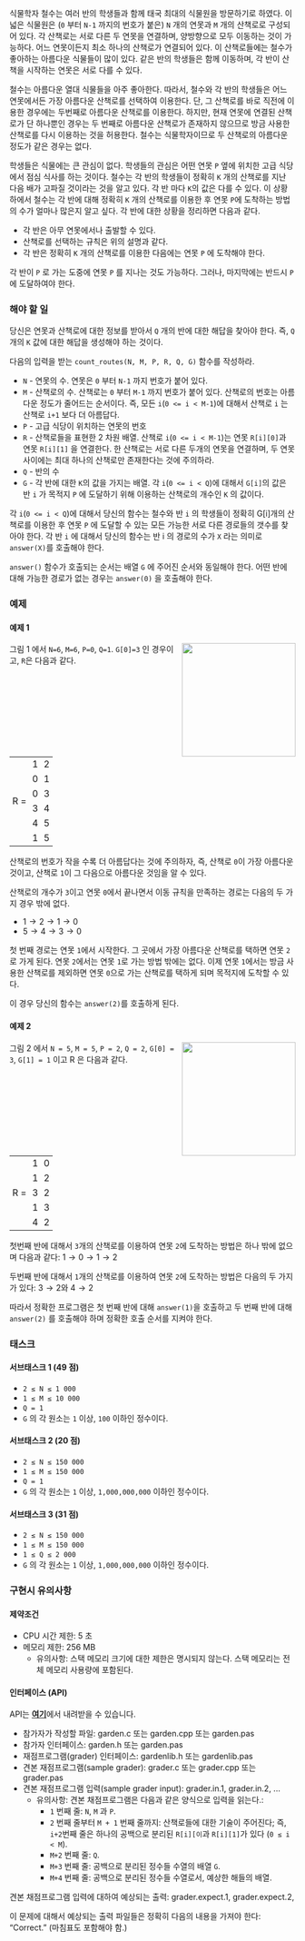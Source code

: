 식물학자 철수는 여러 반의 학생들과 함께 태국 최대의 식물원을 방문하기로 하였다. 이 넓은 식물원은 (`0` 부터 `N-1` 까지의 번호가 붙은) `N` 개의 연못과 `M` 개의 산책로로 구성되어 있다. 각 산책로는 서로 다른 두 연못을 연결하며, 양방향으로 모두 이동하는 것이 가능하다. 어느 연못이든지 최소 하나의 산책로가 연결되어 있다. 이 산책로들에는 철수가 좋아하는 아름다운 식물들이 많이 있다. 같은 반의 학생들은 함께 이동하며, 각 반이 산책을 시작하는 연못은 서로 다를 수 있다.

철수는 아름다운 열대 식물들을 아주 좋아한다. 따라서, 철수와 각 반의 학생들은 어느 연못에서든 가장 아름다운 산책로를 선택하여 이용한다. 단, 그 산책로를 바로 직전에 이용한 경우에는 두번째로 아름다운 산책로를 이용한다. 하지만, 현재 연못에 연결된 산책로가 단 하나뿐인 경우는 두 번째로 아름다운 산책로가 존재하지 않으므로 방금 사용한 산책로를 다시 이용하는 것을 허용한다. 철수는 식물학자이므로 두 산책로의 아름다운 정도가 같은 경우는 없다.

학생들은 식물에는 큰 관심이 없다. 학생들의 관심은 어떤 연못 `P` 옆에 위치한 고급 식당에서 점심 식사를 하는 것이다. 철수는 각 반의 학생들이 정확히 `K` 개의 산책로를 지난 다음 배가 고파질 것이라는 것을 알고 있다. 각 반 마다 `K`의 값은 다를 수 있다. 이 상황 하에서 철수는 각 반에 대해 정확히 `K` 개의 산책로를 이용한 후 연못 `P`에 도착하는 방법의 수가 얼마나 많은지 알고 싶다. 각 반에 대한 상황을 정리하면 다음과 같다.

* 각 반은 아무 연못에서나 출발할 수 있다.
* 산책로를 선택하는 규칙은 위의 설명과 같다.
* 각 반은 정확히 `K` 개의 산책로를 이용한 다음에는 연못 `P` 에 도착해야 한다.

각 반이 `P` 로 가는 도중에 연못 `P` 를 지나는 것도 가능하다. 그러나, 마지막에는 반드시 `P` 에 도달하여야 한다.

### 해야 할 일

당신은 연못과 산책로에 대한 정보를 받아서 `Q` 개의 반에 대한 해답을 찾아야 한다. 즉, `Q` 개의 `K` 값에 대한 해답을 생성해야 하는 것이다.

다음의 입력을 받는 `count_routes(N, M, P, R, Q, G)` 함수를 작성하라.

* `N` - 연못의 수. 연못은 `0` 부터 `N-1` 까지 번호가 붙어 있다.
* `M` - 산책로의 수. 산책로는 `0` 부터 `M-1` 까지 번호가 붙어 있다. 산책로의 번호는 아름다운 정도가 줄어드는 순서이다. 즉, 모든 `i`(`0 <= i < M-1`)에 대해서 산책로 `i` 는 산책로 `i+1` 보다 더 아름답다.
* `P` - 고급 식당이 위치하는 연못의 번호
* `R` - 산책로들을 표현한 2 차원 배열. 산책로 `i`(`0 <= i < M-1`)는 연못 `R[i][0]`과 연못 `R[i][1]` 을 연결한다. 한 산책로는 서로 다른 두개의 연못을 연결하며, 두 연못 사이에는 최대 하나의 산책로만 존재한다는 것에 주의하라.
* `Q` - 반의 수
* `G` - 각 반에 대한 `K`의 값을 가지는 배열. 각 `i`(`0 <= i < Q`)에 대해서 `G[i]`의 값은 반 `i` 가 목적지 `P` 에 도달하기 위해 이용하는 산책로의 개수인 `K` 의 값이다.

각 `i`(`0 <= i < Q`)에 대해서 당신의 함수는 철수와 반 `i` 의 학생들이 정확히 G[i]개의 산책로를 이용한 후 연못 `P` 에 도달할 수 있는 모든 가능한 서로 다른 경로들의 갯수를 찾아야 한다. 각 반 `i` 에 대해서 당신의 함수는 반 i 의 경로의 수가 `X` 라는 의미로 `answer(X)`를 호출해야 한다. 

`answer()` 함수가 호출되는 순서는 배열 `G` 에 주어진 순서와 동일해야 한다. 어떤 반에 대해 가능한 경로가 없는 경우는 `answer(0)` 을 호출해야 한다.

### 예제

#### 예제 1

<div style='display: inline-block; float: right;'>
 <img src="https://s3.ap-northeast-2.amazonaws.com/oj.uz/old/IOI11_garden/garden-pic1.png" style="width: 200px;"/>
</div>

그림 1 에서 `N=6`, `M=6`, `P=0`, `Q=1`. `G[0]=3` 인 경우이고, `R`은 다음과 같다.

<table class="table table-bordered">
 <tr>
  <td rowspan="6" class="code-font"  style="padding-left: 5px; padding-right: 5px;">
    R = 
  </td>
  <td class="code-font"  style="padding-left: 5px; padding-right: 5px;">1</td>
  <td class="code-font"  style="padding-left: 5px; padding-right: 5px;">2</td>
 </tr>
 <tr>
  <td class="code-font"  style="padding-left: 5px; padding-right: 5px;">0</td>
  <td class="code-font"  style="padding-left: 5px; padding-right: 5px;">1</td>
 </tr>
 <tr>
  <td class="code-font"  style="padding-left: 5px; padding-right: 5px;">0</td>
  <td class="code-font"  style="padding-left: 5px; padding-right: 5px;">3</td>
 </tr>
 <tr>
  <td class="code-font"  style="padding-left: 5px; padding-right: 5px;">3</td>
  <td class="code-font"  style="padding-left: 5px; padding-right: 5px;">4</td>
 </tr>
 <tr>
  <td class="code-font"  style="padding-left: 5px; padding-right: 5px;">4</td>
  <td class="code-font"  style="padding-left: 5px; padding-right: 5px;">5</td>
 </tr>
 <tr>
  <td class="code-font"  style="padding-left: 5px; padding-right: 5px;">1</td>
  <td class="code-font"  style="padding-left: 5px; padding-right: 5px;">5</td>
 </tr>
</table>

산책로의 번호가 작을 수록 더 아름답다는 것에 주의하자, 즉, 산책로 `0`이 가장 아름다운 것이고, 산책로 `1`이 그 다음으로 아름다운 것임을 알 수 있다.

산책로의 개수가 `3`이고 연못 `0`에서 끝나면서 이동 규칙을 만족하는 경로는 다음의 두 가지 경우 밖에 없다.

* $1 \rightarrow 2 \rightarrow 1 \rightarrow 0$
* $5 \rightarrow 4 \rightarrow 3 \rightarrow 0$

첫 번째 경로는 연못 `1`에서 시작한다. 그 곳에서 가장 아름다운 산책로를 택하면 연못 `2`로 가게 된다. 연못 `2`에서는 연못 `1`로 가는 방법 밖에는 없다. 이제 연못 `1`에서는 방금 사용한 산책로를 제외하면 연못 `0`으로 가는 산책로를 택하게 되며 목적지에 도착할 수 있다.

이 경우 당신의 함수는 `answer(2)`를 호출하게 된다.

#### 예제 2

<div style='display: inline-block; float: right;'>
 <img src="https://s3.ap-northeast-2.amazonaws.com/oj.uz/old/IOI11_garden/garden-pic2.png" style="width: 200px;"/>
</div>

그림 2 에서 `N = 5`, `M = 5`, `P = 2`, `Q = 2`, `G[0] = 3`, `G[1] = 1` 이고 R 은 다음과 같다.

<table class="table table-bordered">
 <tr>
  <td rowspan="5" class="code-font"  style="padding-left: 5px; padding-right: 5px;">
    R = 
  </td>
  <td class="code-font"  style="padding-left: 5px; padding-right: 5px;">1</td>
  <td class="code-font"  style="padding-left: 5px; padding-right: 5px;">0</td>
 </tr>
 <tr>
  <td class="code-font"  style="padding-left: 5px; padding-right: 5px;">1</td>
  <td class="code-font"  style="padding-left: 5px; padding-right: 5px;">2</td>
 </tr>
 <tr>
  <td class="code-font"  style="padding-left: 5px; padding-right: 5px;">3</td>
  <td class="code-font"  style="padding-left: 5px; padding-right: 5px;">2</td>
 </tr>
 <tr>
  <td class="code-font"  style="padding-left: 5px; padding-right: 5px;">1</td>
  <td class="code-font"  style="padding-left: 5px; padding-right: 5px;">3</td>
 </tr>
 <tr>
  <td class="code-font"  style="padding-left: 5px; padding-right: 5px;">4</td>
  <td class="code-font"  style="padding-left: 5px; padding-right: 5px;">2</td>
 </tr>
</table>

첫번째 반에 대해서 `3`개의 산책로를 이용하여 연못 `2`에 도착하는 방법은 하나 밖에 없으며 다음과 같다: $1 \rightarrow 0 \rightarrow 1 \rightarrow 2$

두번째 반에 대해서 `1`개의 산책로를 이용하여 연못 `2`에 도착하는 방법은 다음의 두 가지가 있다: $3 \rightarrow 2$와 $4 \rightarrow 2$

따라서 정확한 프로그램은 첫 번째 반에 대해 `answer(1)`을 호출하고 두 번째 반에 대해 `answer(2)` 를 호출해야 하며 정확한 호출 순서를 지켜야 한다.

### 태스크

#### 서브태스크 1 (49 점)

* `2 ≤ N ≤ 1 000`
* `1 ≤ M ≤ 10 000`
* `Q = 1`
* `G` 의 각 원소는 `1` 이상, `100` 이하인 정수이다.

#### 서브태스크 2 (20 점)

* `2 ≤ N ≤ 150 000`
* `1 ≤ M ≤ 150 000`
* `Q = 1`
* `G` 의 각 원소는 `1` 이상, `1,000,000,000` 이하인 정수이다.

#### 서브태스크 3 (31 점)

* `2 ≤ N ≤ 150 000`
* `1 ≤ M ≤ 150 000`
* `1 ≤ Q ≤ 2 000`
* `G` 의 각 원소는 `1` 이상, `1,000,000,000` 이하인 정수이다.

### 구현시 유의사항

#### 제약조건

* CPU 시간 제한: 5 초
* 메모리 제한: 256 MB
   - 유의사항: 스택 메모리 크기에 대한 제한은 명시되지 않는다. 스택 메모리는 전체 메모리 사용량에 포함된다.

#### 인터페이스 (API)

API는 [**여기**](https://s3.ap-northeast-2.amazonaws.com/oj.uz/old/IOI11_garden/garden.zip)에서 내려받을 수 있습니다.

* 참가자가 작성할 파일: garden.c 또는 garden.cpp 또는 garden.pas
* 참가자 인터페이스: garden.h 또는 garden.pas
* 재점프로그램(grader) 인터페이스: gardenlib.h 또는 gardenlib.pas
* 견본 재점프로그램(sample grader): grader.c 또는 grader.cpp 또는 grader.pas
* 견본 재점프로그램 입력(sample grader input): grader.in.1, grader.in.2, ...
  - 유의사항: 견본 채점프로그램은 다음과 같은 양식으로 입력을 읽는다.:
    + `1` 번째 줄: `N`, `M` 과 `P`.
    + `2` 번째 줄부터 `M + 1` 번째 줄까지: 산책로들에 대한 기술이 주어진다; 즉, `i+2`번째 줄은 하나의 공백으로 분리된 `R[i][이`과 `R[i][1]`가 있다 (`0 ≤ i < M`).
    + `M+2` 번째 줄: `Q`.
    + `M+3` 번째 줄: 공백으로 분리된 정수들 수열의 배열 `G`.
    + `M+4` 번째 줄: 공백으로 분리된 정수들 수열로서, 예상한 해들의 배열.

견본 채점프로그램 입력에 대하여 예상되는 출력: grader.expect.1, grader.expect.2,

이 문제에 대해서 예상되는 출력 파일들은 정확히 다음의 내용을 가져야 한다: “Correct.” (마침표도 포함해야 함.)
